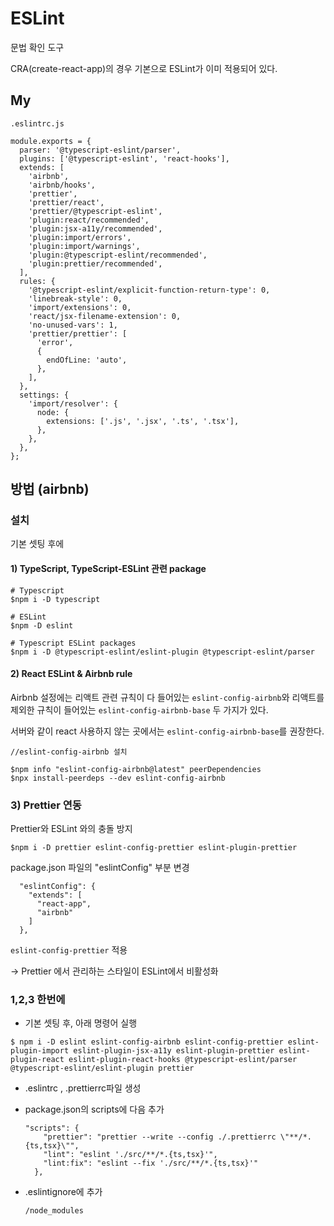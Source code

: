 # ESLint

문법 확인 도구

CRA(create-react-app)의 경우 기본으로 ESLint가 이미 적용되어 있다.



## My

```
.eslintrc.js

module.exports = {
  parser: '@typescript-eslint/parser',
  plugins: ['@typescript-eslint', 'react-hooks'],
  extends: [
    'airbnb',
    'airbnb/hooks',
    'prettier',
    'prettier/react',
    'prettier/@typescript-eslint',
    'plugin:react/recommended',
    'plugin:jsx-a11y/recommended',
    'plugin:import/errors',
    'plugin:import/warnings',
    'plugin:@typescript-eslint/recommended',
    'plugin:prettier/recommended',
  ],
  rules: {
    '@typescript-eslint/explicit-function-return-type': 0,
    'linebreak-style': 0,
    'import/extensions': 0,
    'react/jsx-filename-extension': 0,
    'no-unused-vars': 1,
    'prettier/prettier': [
      'error',
      {
        endOfLine: 'auto',
      },
    ],
  },
  settings: {
    'import/resolver': {
      node: {
        extensions: ['.js', '.jsx', '.ts', '.tsx'],
      },
    },
  },
};
```



## 방법 (airbnb)

### 설치

기본 셋팅 후에

#### 1) TypeScript, TypeScript-ESLint 관련 package 

```
# Typescript
$npm i -D typescript 

# ESLint
$npm -D eslint

# Typescript ESLint packages
$npm i -D @typescript-eslint/eslint-plugin @typescript-eslint/parser
```



#### 2) React ESLint & Airbnb rule

Airbnb 설정에는 리액트 관련 규칙이 다 들어있는 `eslint-config-airbnb`와 리액트를 제외한 규칙이 들어있는 `eslint-config-airbnb-base` 두 가지가 있다.

서버와 같이 react 사용하지 않는 곳에서는 `eslint-config-airbnb-base`를 권장한다.

```
//eslint-config-airbnb 설치

$npm info "eslint-config-airbnb@latest" peerDependencies
$npx install-peerdeps --dev eslint-config-airbnb
```



### 3) Prettier 연동

Prettier와 ESLint 와의 충돌 방지

```
$npm i -D prettier eslint-config-prettier eslint-plugin-prettier
```

package.json 파일의 "eslintConfig" 부분 변경

```
  "eslintConfig": {
    "extends": [
      "react-app",
      "airbnb"
    ]
  },
```



`eslint-config-prettier` 적용

-> Prettier 에서 관리하는 스타일이 ESLint에서 비활성화



### 1,2,3 한번에

- 기본 셋팅 후, 아래 명령어 실행

```
$ npm i -D eslint eslint-config-airbnb eslint-config-prettier eslint-plugin-import eslint-plugin-jsx-a11y eslint-plugin-prettier eslint-plugin-react eslint-plugin-react-hooks @typescript-eslint/parser @typescript-eslint/eslint-plugin prettier
```

- .eslintrc , .prettierrc파일 생성

- package.json의 scripts에 다음 추가

  ```
  "scripts": {
      "prettier": "prettier --write --config ./.prettierrc \"**/*.{ts,tsx}\"",
      "lint": "eslint './src/**/*.{ts,tsx}'",
      "lint:fix": "eslint --fix './src/**/*.{ts,tsx}'"
    },
  ```

- .eslintignore에 추가

  ```
  /node_modules
  ```

  